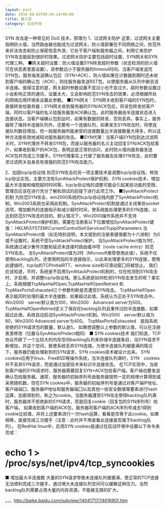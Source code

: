 ```yaml
---
layout: post
date: 2016-09-03T00:44:24+08:00
title: 接入层
category: 后台开发
---
```



SYN 攻击是一种常见的 DoS 技术，原理为
1、过滤网关防护
这里，过滤网关主要指明防火墙，当然路由器也能成为过滤网关。防火墙部署在不同网络之间，防范外来非法攻击和防止保密信息外泄，它处于客户端和服务器之间，利用它来防护SYN攻击能起到很好的效果。过滤网关防护主要包括超时设置，SYN网关和SYN代理三种。
■网关超时设置：防火墙设置SYN转发超时参数（状态检测的防火墙可在状态表里面设置），该参数远小于服务器的timeout时间。当客户端发送完SYN包，服务端发送确认包后（SYN+ACK），防火墙如果在计数器到期时还未收到客户端的确认包（ACK），则往服务器发送RST包，以使服务器从队列中删去该半连接。值得注意的是，网关超时参数设置不宜过小也不宜过大，超时参数设置过小会影响正常的通讯，设置太大，又会影响防范SYN攻击的效果，必须根据所处的网络应用环境来设置此参数。
■SYN网关：SYN网关收到客户端的SYN包时，直接转发给服务器；SYN网关收到服务器的SYN/ACK包后，将该包转发给客户端，同时以客户端的名义给服务器发ACK确认包。此时服务器由半连接状态进入连接状态。当客户端确认包到达时，如果有数据则转发，否则丢弃。事实上，服务器除了维持半连接队列外，还要有一个连接队列，如果发生SYN攻击时，将使连接队列数目增加，但一般服务器所能承受的连接数量比半连接数量大得多，所以这种方法能有效地减轻对服务器的攻击。
■SYN代理：当客户端SYN包到达过滤网关时，SYN代理并不转发SYN包，而是以服务器的名义主动回复SYN/ACK包给客户，如果收到客户的ACK包，表明这是正常的访问，此时防火墙向服务器发送ACK包并完成三次握手。SYN代理事实上代替了服务器去处理SYN攻击，此时要求过滤网关自身具有很强的防范SYN攻击能力。

 2、加固tcp/ip协议栈
防范SYN攻击的另一项主要技术是调整tcp/ip协议栈，修改tcp协议实现。主要方法有SynAttackProtect保护机制、SYN cookies技术、增加最大半连接和缩短超时时间等。tcp/ip协议栈的调整可能会引起某些功能的受限，管理员应该在进行充分了解和测试的前提下进行此项工作。
■SynAttackProtect机制
为防范SYN攻击，win2000系统的tcp/ip协议栈内嵌了SynAttackProtect机制，Win2003系统也采用此机制。SynAttackProtect机制是通过关闭某些socket选项，增加额外的连接指示和减少超时时间，使系统能处理更多的SYN连接，以达到防范SYN攻击的目的。默认情况下，Win2000操作系统并不支持SynAttackProtect保护机制，需要在注册表以下位置增加SynAttackProtect键值：
HKLM\SYSTEM\CurrentControlSet\Services\Tcpip\Parameters
当SynAttackProtect值（如无特别说明，本文提到的注册表键值都为十六进制）为0或不设置时，系统不受SynAttackProtect保护。
当SynAttackProtect值为1时，系统通过减少重传次数和延迟未连接时路由缓冲项（route cache entry）防范SYN攻击。
当SynAttackProtect值为2时（Microsoft推荐使用此值），系统不仅使用backlog队列，还使用附加的半连接指示，以此来处理更多的SYN连接，使用此键值时，tcp/ip的TCPInitialRTT、window size和可滑动窗囗将被禁止。
我们应该知道，平时，系统是不启用SynAttackProtect机制的，仅在检测到SYN攻击时，才启用，并调整tcp/ip协议栈。那么系统是如何检测SYN攻击发生的呢？事实上，系统根据TcpMaxHalfOpen,TcpMaxHalfOpenRetried 和TcpMaxPortsExhausted三个参数判断是否遭受SYN攻击。
TcpMaxHalfOpen 表示能同时处理的最大半连接数，如果超过此值，系统认为正处于SYN攻击中。Win2000　server默认值为100，Win2000　Advanced server为500。
TcpMaxHalfOpenRetried定义了保存在backlog队列且重传过的半连接数，如果超过此值，系统自动启动SynAttackProtect机制。Win2000　server默认值为80，Win2000 Advanced server为400。
TcpMaxPortsExhausted　是指系统拒绝的SYN请求包的数量，默认是5。
如果想调整以上参数的默认值，可以在注册表里修改（位置与SynAttackProtect相同）
■ SYN cookies技术
我们知道，TCP协议开辟了一个比较大的内存空间backlog队列来存储半连接条目，当SYN请求不断增加，并这个空间，致使系统丢弃SYN连接。为使半连接队列被塞满的情况下，服务器仍能处理新到的SYN请求，SYN cookies技术被设计出来。
SYN cookies应用于linux、FreeBSD等操作系统，当半连接队列满时，SYN　cookies并不丢弃SYN请求，而是通过加密技术来标识半连接状态。
在TCP实现中，当收到客户端的SYN请求时，服务器需要回复SYN+ACK包给客户端，客户端也要发送确认包给服务器。通常，服务器的初始序列号由服务器按照一定的规律计算得到或采用随机数，但在SYN cookies中，服务器的初始序列号是通过对客户端IP地址、客户端端囗、服务器IP地址和服务器端囗以及其他一些安全数值等要素进行hash运算，加密得到的，称之为cookie。当服务器遭受SYN攻击使得backlog队列满时，服务器并不拒绝新的SYN请求，而是回复cookie（回复包的SYN序列号）给客户端， 如果收到客户端的ACK包，服务器将客户端的ACK序列号减去1得到cookie比较值，并将上述要素进行一次hash运算，看看是否等于此cookie。如果相等，直接完成三次握手（注意：此时并不用查看此连接是否属于backlog队列）。
在RedHat linux中，启用SYN cookies是通过在启动环境中设置以下命令来完成：
# echo 1 > /proc/sys/net/ipv4/tcp_syncookies
■ 增加最大半连接数
大量的SYN请求导致未连接队列被塞满，使正常的TCP连接无法顺利完成三次握手，通过增大未连接队列空间可以缓解这种压力。当然backlog队列需要占用大量的内存资源，不能被无限的扩大。

。。。http://baike.baidu.com/subview/14041717/14616901.htm